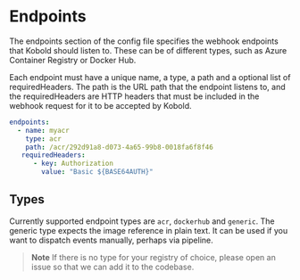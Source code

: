# Endpoints

The endpoints section of the config file specifies the webhook endpoints that
Kobold should listen to. These can be of different types, such as Azure
Container Registry or Docker Hub.

Each endpoint must have a unique name, a type, a path and a optional list of
requiredHeaders. The path is the URL path that the endpoint listens to, and the
requiredHeaders are HTTP headers that must be included in the webhook request
for it to be accepted by Kobold.

```yaml
endpoints:
  - name: myacr
    type: acr
    path: /acr/292d91a8-d073-4a65-99b8-0018fa6f8f46
   requiredHeaders:
      - key: Authorization
        value: "Basic ${BASE64AUTH}"
```

## Types

Currently supported endpoint types are `acr`, `dockerhub` and `generic`. The
generic type expects the image reference in plain text. It can be used if you
want to dispatch events manually, perhaps via pipeline.

> **Note** If there is no type for your registry of choice, please open an issue
so that we can add it to the codebase.
